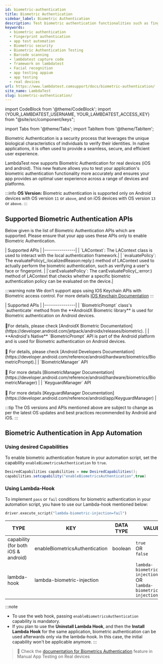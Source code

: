 ```yaml
---
id: biometric-authentication
title: Biometric Authentication
sidebar_label: Biometric Authentication
description: Test biometric authentication functionalities such as fingerprint or face recognition in your app on LambdaTest Real Device Cloud Platform with 3000+ real mobile devices.
keywords:
  - biometric authentication
  - Fingerprint authentication
  - app test automation
  - Biometric security
  - Biometric Authentication Testing
  - Barcode scanning
  - lambdatest capture code
  - framework on lambdatest
  - Facial recognition
  - app testing appium
  - app testing
  - real devices
url: https://www.lambdatest.comsupport/docs/biometric-authentication/
site_name: LambdaTest
slug: biometric-authentication/
---
```


import CodeBlock from '@theme/CodeBlock';
import {YOUR_LAMBDATEST_USERNAME, YOUR_LAMBDATEST_ACCESS_KEY} from "@site/src/component/keys";

import Tabs from '@theme/Tabs';
import TabItem from '@theme/TabItem';

<script type="application/ld+json"
      dangerouslySetInnerHTML={{ __html: JSON.stringify({
       "@context": "https://schema.org",
        "@type": "BreadcrumbList",
        "itemListElement": [{
          "@type": "ListItem",
          "position": 1,
          "name": "Home",
          "item": "https://www.lambdatest.com"
        },{
          "@type": "ListItem",
          "position": 2,
          "name": "Support",
          "item": "https://www.lambdatest.com/support/docs/"
        },{
          "@type": "ListItem",
          "position": 3,
          "name": "Biometric Authentication",
          "item": "https://www.lambdatest.com/support/docs/biometric-authentication/"
        }]
      })
    }}
></script>
Biometric Authentication is a security process that leverages the unique biological characteristics of individuals to verify their identities. In native applications, it is often used to provide a seamless, secure, and efficient user experience.

LambdaTest now supports Biometric Authentication for real devices (iOS and android). This new feature allows you to test your application's biometric authentication functionality more accurately and ensures your app provides an optimal user experience across a range of devices and platforms.

:::info
**OS Version:** Biometric authentication is supported only on Android devices with OS version `11` or `above`, and on iOS devices with OS version `13` or `above`.
:::

## Supported Biometric Authentication APIs

Below given is the list of Biometric Authentication APIs which are supported. Please ensure that your app uses these APIs only to enable Biometric Authentication.

<Tabs className="docs__val">

<TabItem value="bash" label="iOS" default>

  <div className="lambdatest__codeblock">
    | Supported APIs |
    |----------------|
    | `LAContext`: The LAContext class is used to interact with the local authentication framework.|
    | `evaluatePolicy`: The evaluatePolicy(_:localizedReason:reply:) method of LAContext used to actually perform the biometric authentication, such as verifying a user's face or fingerprint. |
    |`canEvaluatePolicy`: The canEvaluatePolicy(_:error:) method of LAContext that checks whether a specific biometric authentication policy can be evaluated on the device.|
  </div>

  :::warning note
  We don’t support apps using IOS Keychain APIs with Biometric access control. For more details [IOS Keychain Documentation](https://developer.apple.com/documentation/localauthentication/accessing-keychain-items-with-face-id-or-touch-id)
  :::

</TabItem>

<TabItem value="powershell" label="Android >= version 11" default>

  <div className="lambdatest__codeblock">
    | Supported APIs |
    |----------------|
    | `BiometricPrompt` class's `authenticate` method from the **AndroidX Biometric library** is used for Biometric authentication on Android devices. <br /><br />📕For details, please check [AndroidX Biometric Documentation](https://developer.android.com/jetpack/androidx/releases/biometric). |
    | **Android's Native** `BiometricPrompt` API is part of the Android platform and is used for Biometric authentication on Android devices.<br /><br />📕 For details, please check [Android Developers Documentation](https://developer.android.com/reference/android/hardware/biometrics/BiometricPrompt).|
    | `BiometricManager` API<br /><br /> 📕 For more details [BiometricManager Documentation](https://developer.android.com/reference/android/hardware/biometrics/BiometricManager) |
    | `KeyguardManager`  API <br /><br />📕 For more details [KeyguardManager Documentation](https://developer.android.com/reference/android/app/KeyguardManager) |
  </div>

</TabItem>
</Tabs>

:::tip
The OS versions and APIs mentioned above are subject to change as per the latest OS updates and best practices recommended by Android and iOS.
:::

## Biometric Authentication in App Automation

### Using desired Capabilities 

To enable biometric authentication feature in your automation script, set the capability `enableBiometricsAuthentication` to `true`.

```java
DesiredCapabilities capabilities = new DesiredCapabilities();
capabilities.setcapability("enableBiometricsAuthentication",true)
```

### Using Lambda-Hook

To implement `pass` or `fail` conditions for biometric authentication in your automation script, you have to use our Lambda-hook mentioned below:

```python
driver.execute_script("lambda-biometric-injection=fail")
```

| TYPE | KEY | DATA TYPE| VALUES |
|------|-----|----------|--------|
| capability (for both iOS & android)|enableBiometricsAuthentication|boolean| `true` <br/> OR <br/> `false` 
| lambda-hook | lambda-biometric-injection  || `lambda-biometric-injection=fail` <br/> OR <br/> `lambda-biometric-injection=pass` |

:::note
- To use the web hook, passing `enableBiometricsAuthentication` capability is mandatory.
- If you plan to use the **Uninstall Lambda Hook**, and then the **Install Lambda Hook** for the same application, biometric authentication can be used afterwards only via the lambda-hook. In this case, the initial capability won't be applicable anymore.
:::

> 📕 Check the [documentation for Biometrics Authentication](/support/docs/biometric-authentication-on-real-devices/) feature in Manual App Testing on Real devices